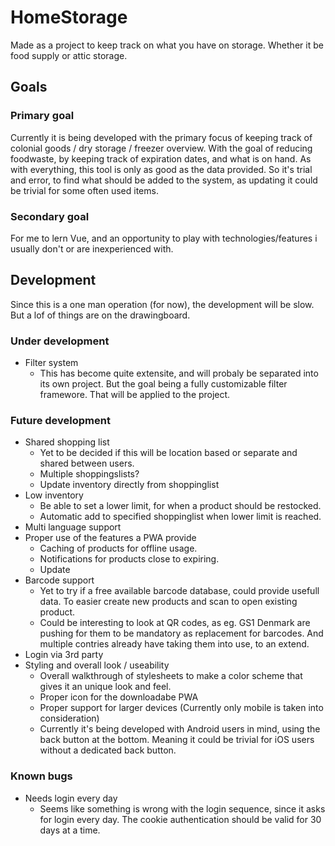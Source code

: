 # HomeStorage
Made as a project to keep track on what you have on storage. Whether it be food supply or attic storage.

## Goals
### Primary goal
Currently it is being developed with the primary focus of keeping track of colonial goods / dry storage / freezer overview. With the goal of reducing foodwaste, by keeping track of expiration dates, and what is on hand. As with everything, this tool is only as good as the data provided. So it's trial and error, to find what should be added to the system, as updating it could be trivial for some often used items.

### Secondary goal
For me to lern Vue, and an opportunity to play with technologies/features i usually don't or are inexperienced with.

## Development
Since this is a one man operation (for now), the development will be slow. But a lof of things are on the drawingboard.

### Under development
- Filter system
    - This has become quite extensite, and will probaly be separated into its own project. But the goal being a fully customizable filter framewore. That will be applied to the project.

### Future development
- Shared shopping list
    - Yet to be decided if this will be location based or separate and shared between users.
    - Multiple shoppingslists?
    - Update inventory directly from shoppinglist
- Low inventory
    - Be able to set a lower limit, for when a product should be restocked.
    - Automatic add to specified shoppinglist when lower limit is reached.
- Multi language support
- Proper use of the features a PWA provide
    - Caching of products for offline usage.
    - Notifications for products close to expiring.
    - Update
- Barcode support
    - Yet to try if a free available barcode database, could provide usefull data. To easier create new products and scan to open existing product.
    - Could be interesting to look at QR codes, as eg. GS1 Denmark are pushing for them to be mandatory as replacement for barcodes. And multiple contries already have taking them into use, to an extend.
- Login via 3rd party
- Styling and overall look / useability
    - Overall walkthrough of stylesheets to make a color scheme that gives it an unique look and feel.
    - Proper icon for the downloadabe PWA
    - Proper support for larger devices (Currently only mobile is taken into consideration)
    - Currently it's being developed with Android users in mind, using the back button at the bottom. Meaning it could be trivial for iOS users without a dedicated back button.

### Known bugs
- Needs login every day
    - Seems like something is wrong with the login sequence, since it asks for login every day. The cookie authentication should be valid for 30 days at a time.